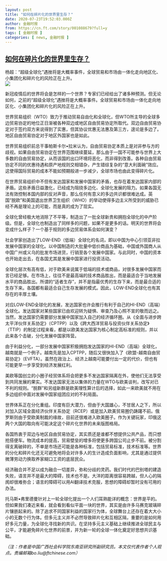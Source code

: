 ```yaml
---
layout: post
title: "如何在碎片化的世界里生存？"
date: 2020-07-23T19:52:03.000Z
author: 金融时报
from: https://cn.ft.com/story/001088679?full=y
tags: [ 金融时报 ]
categories: [ news, 金融时报 ]
---
```

<!--1595533923000-->
[如何在碎片化的世界里生存？](https://cn.ft.com/story/001088679?full=y)
------

<div>
<div></div><div class="story-lead">杨超：“超级全球化”遇挫将是大概率事件，全球贸易和市场由一体化走向地区化、小集团化和碎片化的风险正在上升。</div><div class=" story-image image"><img src="https://thumbor.ftacademy.cn/unsafe/1340x754/https://thumbor.ftacademy.cn/unsafe/picture/3/000095413_piclink.jpg"></div><div class="story-body"><div id="story-body-container"><p>新冠疫情后的世界将会是怎样的一个世界？专家们已经给出了诸多种预测。但无论如何，之前的“超级全球化”遇挫将是大概率事件。全球贸易和市场由一体化走向地区化、小集团化和碎片化的风险正在上升。</p><p>世界贸易组织（WTO）致力于推动贸易自由化和全球化，但WTO所主导的全球多边贸易协定的地位正日渐被各种双边或地区自由贸易协定所取代。双边自由贸易协定对于签约双方来说得到了实惠，但其协议优惠无法惠及第三方，遑论是多边了。地区自由贸易协定对于地区外国家也是如此。</p><p>世界贸易组织前总干事帕斯卡尔•拉米认为，自由贸易协定本质上是对非参与方的歧视。如果自由贸易协定在世界范围继续蔓延，那么由于一国不可能参与世界上大多数的自由贸易协定，从而该国的出口环境将恶化，而非得到改善。各种自由贸易协定不同的优惠待遇和原产地规则交相错杂，产生错综复杂的“意大利面碗”效应。这使得国际贸易的成本不能如预期般进一步减少，全球市场也由此变得碎片化。</p><p>在世界贸易组织中不但有发达国家和发展中国家的矛盾，也存在着发达国家内部的矛盾。这些矛盾日益激化，已经成为阻挠多边化、全球化发展的阻力。如果各国无法有效控制本国内部的反对声音，那么任何有意义的多边共识都很难达成。英国“脱欧”和美国退出世界卫生组织（WHO）的举动使得多边主义所受到的威胁已经不再是理论上的可能，而是真的成为了现实。</p><div  data-o-ads-name="mpu-middle1" class="o-ads in-article-advert" data-o-ads-formats-default="false"  data-o-ads-formats-small="FtcMobileMpu"  data-o-ads-formats-medium="FtcMpu" data-o-ads-formats-large="FtcMpu" data-o-ads-formats-extra="FtcMpu" data-o-ads-targeting="cnpos=middle1;" data-cy='[{"devices":["PC","iPhoneWeb","AndroidWeb","iPhoneApp","AndroidApp"],"pattern":"MPU","position":"Middle1","container":"mpuInStory"}]'></div><p>全球化曾经极大地消除了不平等，制造出了一批全球新贵和拥抱全球化的中产阶级。但是，全球化也制造出了同样多的问题，如果不是更多的话。明天的世界将会变成什么样子？一个基于规则的多边贸易体系会如何演变？</p><p>社会学家创造出了LOW-END（低端）全球化的名词，即以中国为中心引领亚非拉发展中国家的全球化。以中国制造的大批量中低价商品为基础，中国或外国商人从中国广州或义乌的批发市场进货，行销至各个发展中国家。与此同时，中国的资本也开始走出去，在各国尤其是发展中国家进行投资活动。</p><p>全球化层次有高有低，对于欧美来说属于低端的技术或商品，对很多发展中国家而言已经足够。在市场上，往往不是最高端的技术商品胜出，而是最适合于当地发展水平的商品胜出。所谓的“适者生存”，并不是指最优秀的生存下来，而是最合适的生存下来。各国都有最适合自己生存发展的模式。因此，LOW-END全球化也有其存在的丰厚土壤。</p><p>对应LOW-END全球化的发展，发达国家也许会推行有利于自己的HI-END（高端）全球化。发达国家对某些国家已由欢迎转为疑惧、审查乃及心照不宣的敬而远之。当然，发达国家仍需要部分发展中国家加入自己的经济循环圈。从《全面与进步跨太平洋伙伴关系协定》（CPTPP）以及《跨大西洋贸易与投资伙伴关系协定》（TTIP）的制定过程来看，都是以欧美发达国家为核心制定高标准的规则，并以此来各个击破，分化发展中国家阵营。</p><p>由于利益分化，一部分发展中国家积极拥抱发达国家的HI-END（高端）全球化，越南就是一个例子。越南先是加入CPTPP，随后又很快加入了《欧盟-越南自由贸易协定》（EVFTA）。虽然在政治上、经济上越南可能要付出一定的代价，但也有可能更早一步享受到经济发展红利。</p><p>美欧等国创立的小圈子经贸体系将会把更多不发达国家隔离在外，使他们无法享受到共同发展的果实。不发达国家无法以集体的力量在WTO与欧美谈判，改写对已不利的规则。“脱群”和另组新群是欧美理性算计后的选择，如此一来欧美就不用在多边组织中面对发展中国家组团应对的不利局面。</p><div data-o-ads-name="mpu-middle2" class="o-ads in-article-advert" data-o-ads-formats-default="false"  data-o-ads-formats-small="FtcMobileMpu"  data-o-ads-formats-medium="false" data-o-ads-formats-large="false" data-o-ads-formats-extra="false" data-o-ads-targeting="cnpos=middle2;" data-cy='[{"devices":["iPhoneWeb","AndroidWeb","iPhoneApp","AndroidApp"],"pattern":"MPU","position":"Middle2","container":"mpuInStory"}]'></div><p>世界体系正在分化重组。印度有巨大潜力，但由于大国雄心，不甘居人之下，所以对加入区域全面经济伙伴关系协定（RCEP）或是加入欧美贸易圈仍踌躇不前。俄罗斯则由于受欧美制裁的缘故，目前还很难进入欧美圈子。作为关键玩家，印俄这两个大国的取向有可能决定这个碎片化世界的未来版图格局。</p><p>各国热衷于双边与地区自由贸易协定，其实质还是谁都不想提供公共产品，而只想抢搭便车。物流成本的提高，贸易壁垒的增多将使更多跨国公司止步不前。被分割得支离破碎的，不单是市场还可能是各种标准，包括贸易标准，技术标准等。世界的分化和碎片化还无可避免地将会对许多人的生计造成负面影响，尤其是通过提供微薄劳动力换取养家糊口工资的底层民众。</p><p>经济融合并不足以成为融合一切差异，弥和分歧的灵药。我们时代的巴别塔的建造失败，语言并不是最大的障碍，技术也不是。大洋的距离很容易跨越，但人心的隔阂却很难弥合；语言的障碍可以用AI翻译技术克服，思想的障碍却暂时没有可用的办法。</p><p>托马斯•弗里德曼针对上一轮全球化提出一个人们耳熟能详的概念：世界是平的。但如果我们凑近来看，就会看到看似平面一块的世界，其实是由许多马赛克玻璃碎片镶嵌起来的。除了追求不同国家利益的国家行为体，全球舞台上还存在着大大小小的无数个行为体。但多元主义并不必然导致碎片化和互相区隔，重要的是如何用好多元力量，为全球化寻找新的共识。在坚持多元主义基础上继续推进全球民主与公平，才能避免碎片化世界的前景，并为新一轮的全球一体化奠定好思想共识基础。</p><p><i>（注：作者是中国广西社会科学院东南亚研究所副研究员。本文仅代表作者个人观点。责编邮箱bo.liu@ftchinese.com）</i></p></div><div class="clearfloat"></div></div>
</div>

